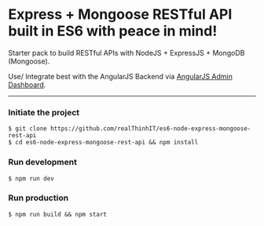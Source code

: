 # Express + Mongoose RESTful API built in ES6 with peace in mind!

Starter pack to build RESTful APIs with NodeJS + ExpressJS + MongoDB (Mongoose).

Use/ Integrate best with the AngularJS Backend via [AngularJS Admin Dashboard](https://github.com/realThinhIT/angular1-admin-dashboard).

---

### Initiate the project

    $ git clone https://github.com/realThinhIT/es6-node-express-mongoose-rest-api
    $ cd es6-node-express-mongoose-rest-api && npm install


### Run development
    $ npm run dev 

### Run production
    $ npm run build && npm start
